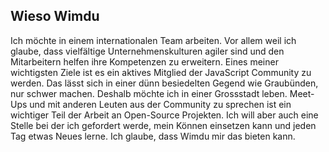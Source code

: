 ## Wieso Wimdu

Ich möchte in einem internationalen Team arbeiten. Vor allem weil ich glaube, dass vielfältige Unternehmenskulturen agiler sind und den Mitarbeitern helfen ihre Kompetenzen zu erweitern. Eines meiner wichtigsten Ziele ist es ein aktives Mitglied der JavaScript Community zu werden. Das lässt sich in einer dünn besiedelten Gegend wie Graubünden, nur schwer machen. Deshalb möchte ich in einer Grossstadt leben. Meet-Ups und mit anderen Leuten aus der Community zu sprechen ist ein wichtiger Teil der Arbeit an Open-Source Projekten. Ich will aber auch eine Stelle bei der ich gefordert werde, mein Können einsetzen kann und jeden Tag etwas Neues lerne. Ich glaube, dass Wimdu mir das bieten kann.


